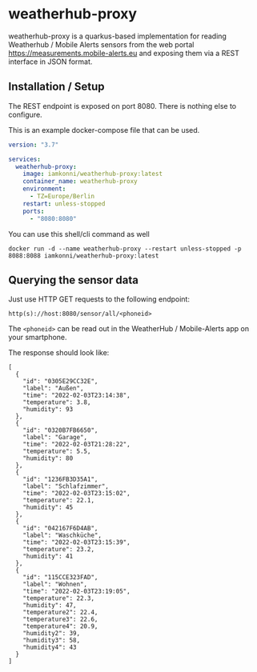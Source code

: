 # weatherhub-proxy

weatherhub-proxy is a quarkus-based implementation for reading Weatherhub / Mobile Alerts sensors from the web portal https://measurements.mobile-alerts.eu and exposing them via a REST interface in JSON format.

## Installation / Setup

The REST endpoint is exposed on port 8080. There is nothing else to configure.

This is an example docker-compose file that can be used.

```docker-compose.yml
version: "3.7"

services:
  weatherhub-proxy:
    image: iamkonni/weatherhub-proxy:latest
    container_name: weatherhub-proxy
    environment:
      - TZ=Europe/Berlin
    restart: unless-stopped
    ports:
      - "8080:8080"
```

You can use this shell/cli command as well

```shell
docker run -d --name weatherhub-proxy --restart unless-stopped -p 8088:8088 iamkonni/weatherhub-proxy:latest
```

## Querying the sensor data

Just use HTTP GET requests to the following endpoint:

```endpoint
http(s)://host:8080/sensor/all/<phoneid>
```

The `<phoneid>` can be read out in the WeatherHub / Mobile-Alerts app on your smartphone.
  
The response should look like:
  
```application/json
[
  {
    "id": "0305E29CC32E",
    "label": "Außen",
    "time": "2022-02-03T23:14:38",
    "temperature": 3.8,
    "humidity": 93
  },
  {
    "id": "0320B7FB6650",
    "label": "Garage",
    "time": "2022-02-03T21:28:22",
    "temperature": 5.5,
    "humidity": 80
  },
  {
    "id": "1236FB3D35A1",
    "label": "Schlafzimmer",
    "time": "2022-02-03T23:15:02",
    "temperature": 22.1,
    "humidity": 45
  },
  {
    "id": "042167F6D4AB",
    "label": "Waschküche",
    "time": "2022-02-03T23:15:39",
    "temperature": 23.2,
    "humidity": 41
  },
  {
    "id": "115CCE323FAD",
    "label": "Wohnen",
    "time": "2022-02-03T23:19:05",
    "temperature": 22.3,
    "humidity": 47,
    "temperature2": 22.4,
    "temperature3": 22.6,
    "temperature4": 20.9,
    "humidity2": 39,
    "humidity3": 58,
    "humidity4": 43
  }
]
```
